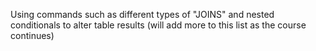 Using commands such as different types of "JOINS" and nested conditionals to alter table results (will add more to this list as the course continues)
